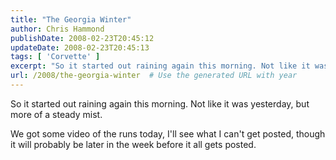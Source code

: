 ```yaml
---
title: "The Georgia Winter"
author: Chris Hammond
publishDate: 2008-02-23T20:45:12
updateDate: 2008-02-23T20:45:13
tags: [ 'Corvette' ]
excerpt: "So it started out raining again this morning. Not like it was yesterday, but more of a steady mist. We got some video of the runs today, I'll see what I can't get posted, though it will probably be later in the week before it all gets..."
url: /2008/the-georgia-winter  # Use the generated URL with year
---
```

<p>So it started out raining again this morning. Not like it was yesterday, but more of a steady mist.</p> <p>We got some video of the runs today, I'll see what I can't get posted, though it will probably be later in the week before it all gets posted.</p>
